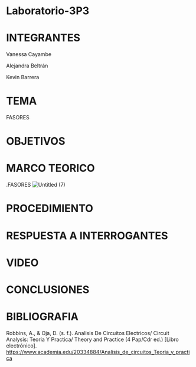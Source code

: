 # Laboratorio-3P3

# INTEGRANTES
Vanessa Cayambe

Alejandra Beltrán

Kevin Barrera

# TEMA
FASORES
# OBJETIVOS

# MARCO TEORICO

.FASORES
![Untitled (7)](https://user-images.githubusercontent.com/84421020/133168570-985b0d89-d7c9-4ee7-8872-e187de064aa7.jpg)
# PROCEDIMIENTO


# RESPUESTA A INTERROGANTES


# VIDEO 

# CONCLUSIONES

# BIBLIOGRAFIA
Robbins, A., & Oja, D. (s. f.). Analisis De Circuitos Electricos/ Circuit Analysis: Teoria Y Practica/ Theory and Practice (4 Pap/Cdr ed.) [Libro electrónico]. https://www.academia.edu/20334884/Analisis_de_circuitos_Teoria_y_practica
